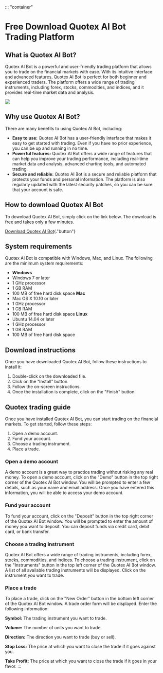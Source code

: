 ::: \"container\"
# Free Download Quotex AI Bot Trading Platform

## What is Quotex AI Bot?

Quotex AI Bot is a powerful and user-friendly trading platform that
allows you to trade on the financial markets with ease. With its
intuitive interface and advanced features, Quotex AI Bot is perfect for
both beginner and experienced traders. The platform offers a wide range
of trading instruments, including forex, stocks, commodities, and
indices, and it provides real-time market data and analysis.

[![](https://static.quotex.io/files/4_en/300_250.jpg)](https://traff.sbs/brokerqxlid)

## Why use Quotex AI Bot?

There are many benefits to using Quotex AI Bot, including:

-   **Easy to use:** Quotex AI Bot has a user-friendly interface that
    makes it easy to get started with trading. Even if you have no prior
    experience, you can be up and running in no time.
-   **Powerful features:** Quotex AI Bot offers a wide range of features
    that can help you improve your trading performance, including
    real-time market data and analysis, advanced charting tools, and
    automated trading.
-   **Secure and reliable:** Quotex AI Bot is a secure and reliable
    platform that protects your funds and personal information. The
    platform is also regularly updated with the latest security patches,
    so you can be sure that your account is safe.

## How to download Quotex AI Bot

To download Quotex AI Bot, simply click on the link below. The download
is free and takes only a few minutes.

[Download Quotex AI
Bot](\%22https://traff.sbs/brokerqxlid\%22){."button"}

## System requirements

Quotex AI Bot is compatible with Windows, Mac, and Linux. The following
are the minimum system requirements:

-   **Windows**
-   Windows 7 or later
-   1 GHz processor
-   1 GB RAM
-   100 MB of free hard disk space
    **Mac**
-   Mac OS X 10.10 or later
-   1 GHz processor
-   1 GB RAM
-   100 MB of free hard disk space
    **Linux**
-   Ubuntu 14.04 or later
-   1 GHz processor
-   1 GB RAM
-   100 MB of free hard disk space

## Download instructions

Once you have downloaded Quotex AI Bot, follow these instructions to
install it:

1.  Double-click on the downloaded file.
2.  Click on the "Install" button.
3.  Follow the on-screen instructions.
4.  Once the installation is complete, click on the "Finish"
    button.

## Quotex trading guide

Once you have installed Quotex AI Bot, you can start trading on the
financial markets. To get started, follow these steps:

1.  Open a demo account.
2.  Fund your account.
3.  Choose a trading instrument.
4.  Place a trade.

### Open a demo account

A demo account is a great way to practice trading without risking any
real money. To open a demo account, click on the "Demo" button in
the top right corner of the Quotex AI Bot window. You will be prompted
to enter a few details, such as your name and email address. Once you
have entered this information, you will be able to access your demo
account.

### Fund your account

To fund your account, click on the "Deposit" button in the top
right corner of the Quotex AI Bot window. You will be prompted to enter
the amount of money you want to deposit. You can deposit funds via
credit card, debit card, or bank transfer.

### Choose a trading instrument

Quotex AI Bot offers a wide range of trading instruments, including
forex, stocks, commodities, and indices. To choose a trading instrument,
click on the "Instruments" button in the top left corner of the
Quotex AI Bot window. A list of all available trading instruments will
be displayed. Click on the instrument you want to trade.

### Place a trade

To place a trade, click on the "New Order" button in the bottom
left corner of the Quotex AI Bot window. A trade order form will be
displayed. Enter the following information:

**Symbol:** The trading instrument you want to trade.

**Volume:** The number of units you want to trade.

**Direction:** The direction you want to trade (buy or sell).

**Stop Loss:** The price at which you want to close the trade if it goes
against you.

**Take Profit:** The price at which you want to close the trade if it
goes in your favor.
:::

